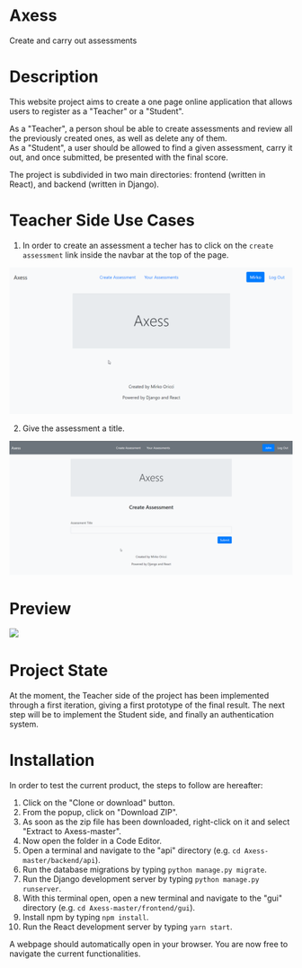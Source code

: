 # Axess
Create and carry out assessments


# Description
This website project aims to create a one page online application that allows users to register as a "Teacher" or a "Student". 

As a "Teacher", a person shoul be able to create assessments and review all the previously created ones, as well as delete any of them. 
<br/>As a "Student", a user should be allowed to find a given assessment, carry it out, and once submitted, be presented with the final score.

The project is subdivided in two main directories: frontend (written in React), and backend (written in Django).


# Teacher Side Use Cases
1. In order to create an assessment a techer has to click on the `create assessment` link inside the navbar at the top of the page.

![](create-assessment-link-clicked.gif)

2. Give the assessment a title.

![](assessment-title.gif)

# Preview
![](Axess-Gif.gif)



# Project State
At the moment, the Teacher side of the project has been implemented through a first iteration, giving a first prototype of the final result. The next step will be to implement the Student side, and finally an authentication system.


# Installation
In order to test the current product, the steps to follow are hereafter:

1. Click on the "Clone or download" button.
2. From the popup, click on "Download ZIP".
3. As soon as the zip file has been downloaded, right-click on it and select "Extract to Axess-master\".
4. Now open the folder in a Code Editor.
5. Open a terminal and navigate to the "api" directory (e.g. `cd Axess-master/backend/api`).
6. Run the database migrations by typing `python manage.py migrate`.
7. Run the Django development server by typing `python manage.py runserver`.
8. With this terminal open, open a new terminal and navigate to the "gui" directory (e.g. `cd Axess-master/frontend/gui`).
9. Install npm by typing `npm install`.
10. Run the React development server by typing `yarn start`.

A webpage should automatically open in your browser. You are now free to navigate the current functionalities.
